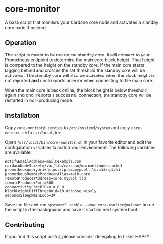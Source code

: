 # core-monitor

A bash script that monitors your Cardano core node and activates a standby core node if needed.

## Operation

The script is meant to be run on the standby core. It will connect to your Prometheus endpoint to determine the main core block height. That height is compared to the height on the standby core. If the main core starts lagging behind and crosses the set threshold the standby core will be activated. The standby core will also be activated when the block height is not reported **and** cncli reports an error when connecting to the main core.

When the main core is back online, the block height is below threshold again and cncli reports a successful connection, the standby core will be restarted in non-producing mode.

## Installation

Copy `core-monitor@.service` to `/etc/systemd/system` and copy `core-monitor.sh` to `usr/local/bin`.

Open `/usr/local/bin/core-monitor.sh` in your favorite editor and edit the configuration variables to match your environment. The following variables are available:
```
notifyEmailAddress=mail@example.com
cardanoNodeSocket=/var/lib/cardano/mainnet/node.socket
prometheusQueryUri=https://prom.mypool.tld:443/api/v1
prometheusRemoteProducerAlias=main-core
remoteProducerAddress=core.mypool.tld
remoteProducerPort=3001
connectivityCheckIP=8.8.8.8
blockHeightDiffThreshold=10 #choose wisely
secondsSleepMainLoop=30
```

Save the file and run `systemctl enable --now core-monitor@mainnet` to run the script in the background and have it start on next system boot.

## Contributing

If you find this script useful, please consider delegating to ticker HAPPY.